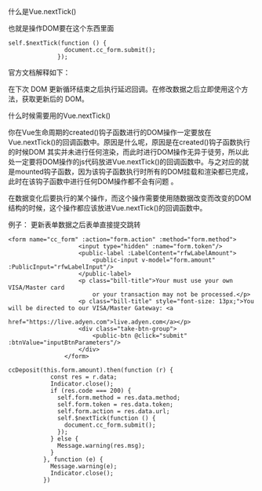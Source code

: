 什么是Vue.nextTick()

也就是操作DOM要在这个东西里面
```vue
self.$nextTick(function () {
                document.cc_form.submit();
              });
```


官方文档解释如下：

在下次 DOM 更新循环结束之后执行延迟回调。在修改数据之后立即使用这个方法，获取更新后的 DOM。

什么时候需要用的Vue.nextTick()


你在Vue生命周期的created()钩子函数进行的DOM操作一定要放在Vue.nextTick()的回调函数中。原因是什么呢，原因是在created()钩子函数执行的时候DOM 其实并未进行任何渲染，而此时进行DOM操作无异于徒劳，所以此处一定要将DOM操作的js代码放进Vue.nextTick()的回调函数中。与之对应的就是mounted钩子函数，因为该钩子函数执行时所有的DOM挂载和渲染都已完成，此时在该钩子函数中进行任何DOM操作都不会有问题 。

在数据变化后要执行的某个操作，而这个操作需要使用随数据改变而改变的DOM结构的时候，这个操作都应该放进Vue.nextTick()的回调函数中。

例子：
更新表单数据之后表单直接提交跳转

```vue
<form name="cc_form" :action="form.action" :method="form.method">
                    <input type="hidden" :name="form.token"/>
                    <public-label :LabelContent="rfwLabelAmount">
                        <public-input v-model="form.amount" :PublicInput="rfwLabelInput"/>
                    </public-label>
                    <p class="bill-title">Your must use your own VISA/Master card
                        or your transaction may not be processed.</p>
                    <p class="bill-title" style="font-size: 13px;">You will be directed to our VISA/Master Gateway: <a
                            href="https://live.adyen.com">live.adyen.com</a></p>
                    <div class="take-btn-group">
                        <public-btn @click="submit" :btnValue="inputBtnParameters"/>
                    </div>
                </form>
```
```vue
ccDeposit(this.form.amount).then(function (r) {
            const res = r.data;
            Indicator.close();
            if (res.code === 200) {
              self.form.method = res.data.method;
              self.form.token = res.data.token;
              self.form.action = res.data.url;
              self.$nextTick(function () {
                document.cc_form.submit();
              });
            } else {
              Message.warning(res.msg);
            }
          }, function (e) {
            Message.warning(e);
            Indicator.close();
          })
```

































